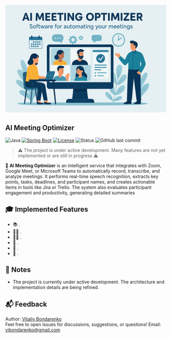# ![alt text](readmemainimage.png)

## AI Meeting Optimizer

![Java](https://img.shields.io/badge/Java-21-orange)
[![Spring Boot](https://img.shields.io/badge/Spring%20Boot-3.5.5-brightgreen)](https://spring.io/projects/spring-boot)
[![License](https://img.shields.io/badge/license-Special-blue)](./LICENSE)
![Status](https://img.shields.io/badge/status-in%20progress-yellow)
![GitHub last commit](https://img.shields.io/github/last-commit/VIBondarenko/aimeetingoptimizer)

> ⚠️ The project is under active development. Many features are not yet implemented or are still in progress ⚠️

📘 **AI Meeting Optimizer** is an intelligent service that integrates with Zoom, Google Meet, or Microsoft Teams to automatically record, transcribe, and analyze meetings. It performs real-time speech recognition, extracts key points, tasks, deadlines, and participant names, and creates actionable items in tools like Jira or Trello. The system also evaluates participant engagement and productivity, generating detailed summaries

## 🎓 Implemented Features

- 📚 .
- 👨‍🎓 .
- 🧑‍🏫 .
- 📝 .
- 📄 .
- 💾 .

## 🧩 Notes

- The project is currently under active development. The architecture and implementation details are being refined.

## 📬 Feedback

Author: [Vitaliy Bondarenko](https://github.com/VIBondarenko)  
Feel free to open issues for discussions, suggestions, or questions!
Email: [vibondarenko@gmail.com](mailto:vibondarenko@gmail.com)
